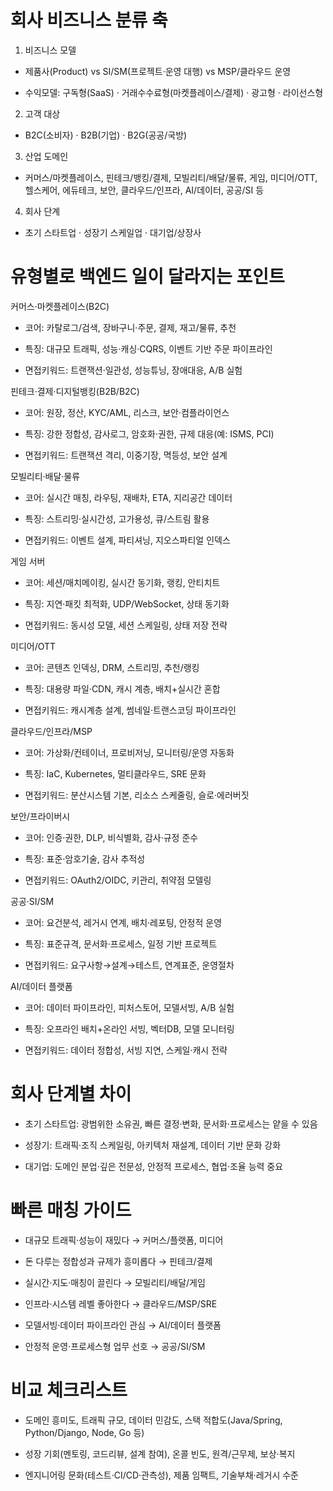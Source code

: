 # 회사 비즈니스 분류 축

1. 비즈니스 모델
    

- 제품사(Product) vs SI/SM(프로젝트·운영 대행) vs MSP/클라우드 운영
    
- 수익모델: 구독형(SaaS) · 거래수수료형(마켓플레이스/결제) · 광고형 · 라이선스형
    

2. 고객 대상
    

- B2C(소비자) · B2B(기업) · B2G(공공/국방)
    

3. 산업 도메인
    

- 커머스/마켓플레이스, 핀테크/뱅킹/결제, 모빌리티/배달/물류, 게임, 미디어/OTT, 헬스케어, 에듀테크, 보안, 클라우드/인프라, AI/데이터, 공공/SI 등
    

4. 회사 단계
    

- 초기 스타트업 · 성장기 스케일업 · 대기업/상장사
    

# 유형별로 백엔드 일이 달라지는 포인트

커머스·마켓플레이스(B2C)

- 코어: 카탈로그/검색, 장바구니·주문, 결제, 재고/물류, 추천
    
- 특징: 대규모 트래픽, 성능·캐싱·CQRS, 이벤트 기반 주문 파이프라인
    
- 면접키워드: 트랜잭션·일관성, 성능튜닝, 장애대응, A/B 실험
    

핀테크·결제·디지털뱅킹(B2B/B2C)

- 코어: 원장, 정산, KYC/AML, 리스크, 보안·컴플라이언스
    
- 특징: 강한 정합성, 감사로그, 암호화·권한, 규제 대응(예: ISMS, PCI)
    
- 면접키워드: 트랜잭션 격리, 이중기장, 멱등성, 보안 설계
    

모빌리티·배달·물류

- 코어: 실시간 매칭, 라우팅, 재배차, ETA, 지리공간 데이터
    
- 특징: 스트리밍·실시간성, 고가용성, 큐/스트림 활용
    
- 면접키워드: 이벤트 설계, 파티셔닝, 지오스파티얼 인덱스
    

게임 서버

- 코어: 세션/매치메이킹, 실시간 동기화, 랭킹, 안티치트
    
- 특징: 지연·패킷 최적화, UDP/WebSocket, 상태 동기화
    
- 면접키워드: 동시성 모델, 세션 스케일링, 상태 저장 전략
    

미디어/OTT

- 코어: 콘텐츠 인덱싱, DRM, 스트리밍, 추천/랭킹
    
- 특징: 대용량 파일·CDN, 캐시 계층, 배치+실시간 혼합
    
- 면접키워드: 캐시계층 설계, 썸네일·트랜스코딩 파이프라인
    

클라우드/인프라/MSP

- 코어: 가상화/컨테이너, 프로비저닝, 모니터링/운영 자동화
    
- 특징: IaC, Kubernetes, 멀티클라우드, SRE 문화
    
- 면접키워드: 분산시스템 기본, 리소스 스케줄링, 슬로·에러버짓
    

보안/프라이버시

- 코어: 인증·권한, DLP, 비식별화, 감사·규정 준수
    
- 특징: 표준·암호기술, 감사 추적성
    
- 면접키워드: OAuth2/OIDC, 키관리, 취약점 모델링
    

공공·SI/SM

- 코어: 요건분석, 레거시 연계, 배치·레포팅, 안정적 운영
    
- 특징: 표준규격, 문서화·프로세스, 일정 기반 프로젝트
    
- 면접키워드: 요구사항→설계→테스트, 연계표준, 운영절차
    

AI/데이터 플랫폼

- 코어: 데이터 파이프라인, 피처스토어, 모델서빙, A/B 실험
    
- 특징: 오프라인 배치+온라인 서빙, 벡터DB, 모델 모니터링
    
- 면접키워드: 데이터 정합성, 서빙 지연, 스케일·캐시 전략
    

# 회사 단계별 차이

- 초기 스타트업: 광범위한 소유권, 빠른 결정·변화, 문서화·프로세스는 얕을 수 있음
    
- 성장기: 트래픽·조직 스케일링, 아키텍처 재설계, 데이터 기반 문화 강화
    
- 대기업: 도메인 분업·깊은 전문성, 안정적 프로세스, 협업·조율 능력 중요
    

# 빠른 매칭 가이드

- 대규모 트래픽·성능이 재밌다 → 커머스/플랫폼, 미디어
    
- 돈 다루는 정합성과 규제가 흥미롭다 → 핀테크/결제
    
- 실시간·지도·매칭이 끌린다 → 모빌리티/배달/게임
    
- 인프라·시스템 레벨 좋아한다 → 클라우드/MSP/SRE
    
- 모델서빙·데이터 파이프라인 관심 → AI/데이터 플랫폼
    
- 안정적 운영·프로세스형 업무 선호 → 공공/SI/SM
    

# 비교 체크리스트

- 도메인 흥미도, 트래픽 규모, 데이터 민감도, 스택 적합도(Java/Spring, Python/Django, Node, Go 등)
    
- 성장 기회(멘토링, 코드리뷰, 설계 참여), 온콜 빈도, 원격/근무제, 보상·복지
    
- 엔지니어링 문화(테스트·CI/CD·관측성), 제품 임팩트, 기술부채·레거시 수준